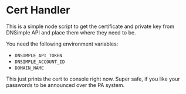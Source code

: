 # Cert Handler

This is a simple node script to get the certificate and private key from DNSimple API and place them where they need to be.

You need the following environment variables:

* `DNSIMPLE_API_TOKEN`
* `DNSIMPLE_ACCOUNT_ID`
* `DOMAIN_NAME`

This just prints the cert to console right now. Super safe, if you like your passwords to be announced over the PA system.